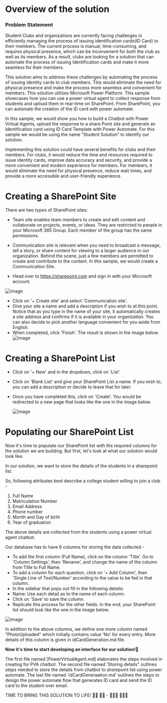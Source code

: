 # Overview of the solution

### Problem Statement
Student Clubs and organizations are currently facing challenges in efficiently managing the process of issuing identification cards(ID Card) to their members. The current process is manual, time-consuming, and requires physical presence, which can be inconvenient for both the club as well as its members. As a result, clubs are looking for a solution that can automate the process of issuing Identification cards and make it more seamless for their members.

This solution aims to address these challenges by automating the process of issuing identity cards to club members. This would eliminate the need for physical presence and make the process more seamless and convenient for members. This solution utilizes Microsoft Power Platform.
This sample showcases how you can use a power virtual agent to collect response from students and upload them in real-time on SharePoint. From SharePoint, you can automate the creation of the ID card with power automate. 

In this sample, we would show you how to build a Chatbot with Power Virtual Agents, upload the response to a share Point site and generate an Identification card using ID Card Template with Power Automate. For this sample we would be using the name “Student Solution” to identify our solution. 

Implementing this solution could have several benefits for clubs and their members. For clubs, it would reduce the time and resources required to issue identity cards, improve data accuracy and security, and provide a more convenient and modern experience for members. For members, it would eliminate the need for physical presence, reduce wait times, and provide a more accessible and user-friendly experience.


# Creating a SharePoint Site
There are two types of SharePoint sites:

- Team site enables team members to create and edit content and collaborate on projects, events, or ideas. They are restricted to people in your Microsoft 365 Group. Each member of the group has the same permissions.

- Communication site is relevant when you need to broadcast a message, tell a story, or share content for viewing to a larger audience in our organization. Behind the scene, just a few members are permitted to create and contribute to the content. In this sample, we would create a Communication Site.

- Head over to https://sharepoint.com and sign in with your Microsoft account.

![image](https://github.com/Devbysteph/student_club_solution/assets/74033507/ac2a1adc-4352-480b-97f8-df6d916372f1)

- Click on '+ Create site' and select 'Communication site'.
- Give your site a name and add a description if you wish to at this point. Notice that as you type in the name of your site, it automatically creates a site address and confirms if it is available in your organization. You can also decide to pick another language convenient for you aside from English.
- When completed, click 'Finish'. The result is shown in the image below.
![image](https://github.com/Devbysteph/student_club_solution/assets/74033507/90b9e206-e29b-453c-833c-4707834cf2eb)

# Creating a SharePoint List

- Click on '+ New' and in the dropdown, click on 'List'.
- Click on 'Blank List' and give your SharePoint List a name. If you wish to, you can add a description or decide to leave that for later.
- Once you have completed this, click on 'Create'. You would be redirected to a new page that looks like the one in the image below.

  ![image](https://github.com/Devbysteph/student_club_solution/assets/74033507/66179284-c147-4674-a927-31151cf04039)


# Populating our SharePoint List

Now it's time to populate our SharePoint list with the required columns for the solution we are building. But first, let's look at what our solution would look like.

In our solution, we want to store the details of the students in a sharepoint list.

So, following attributes best describe a college student willing to join a club - 

1.	Full Name 
2.	Matriculation Number 
3.	Email Address 
4.	Phone number 
5.	Month and Day of birth 
6.	Year of graduation

The above details are collected from the students using a power virtual agent chatbot.

Our database has to have 6 columns for storing the data collected -  
- To add the first column (Full Name), click on the column 'Title'. Go to 'Column Settings', then 'Rename', and change the name of the column from Title to Full Name. 
- To add a column for each question, click on '+ Add Column', then 'Single Line of Text/Number' according to the value to be fed in that column. 
- In the sidebar that pops out fill in the following details: 
-	Name: Use each detail as to the name of each column. 
-	Click on 'Save' to save the column. 
-	Replicate this process for the other fields. In the end, your SharePoint list should look like the one in the image below.

  ![image](https://github.com/Devbysteph/student_club_solution/assets/74033507/bdedc362-1c63-462f-bb1b-d732babf148d)

In addition to the above columns, we define one more column named "PhotoUploaded" which initially contains value 'No' for every entry. More details of this column is given in idCardGeneration.md file.

**Now it's time to start developing an interface for our solution!🎉**

The first file named [PowerVirtualAgent.md] elaborates the steps involved in creating for PVA chatbot. The second file named 'Storing details" outlines steps needed to store the details from chatbot to shsrepoint list using power automate. The last file named 'idCardGeneraation.md' outlines the steps to design the power automate flow that generates ID card and send the ID card to the student over email.

TIME TO BRING THIS SOLUTION TO LIFE! 💃🏾 🕺🏾 - 👩🏾‍💻 👨🏾‍💻

